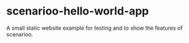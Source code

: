 # scenarioo-hello-world-app
A small static website example for testing and to show the features of scenarioo.
